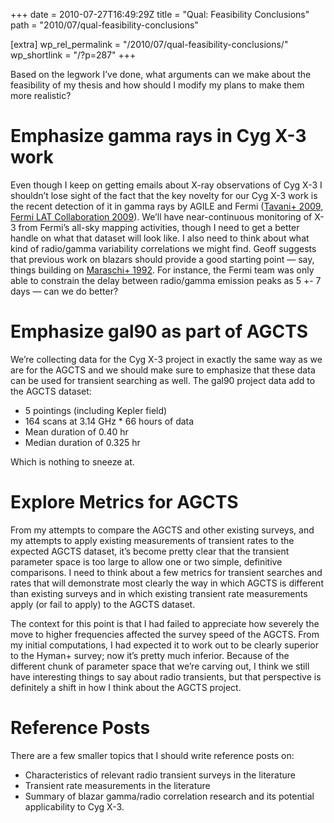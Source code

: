 +++
date = 2010-07-27T16:49:29Z
title = "Qual: Feasibility Conclusions"
path = "2010/07/qual-feasibility-conclusions"

[extra]
wp_rel_permalink = "/2010/07/qual-feasibility-conclusions/"
wp_shortlink = "/?p=287"
+++

Based on the legwork I’ve done, what arguments can we make about the
feasibility of my thesis and how should I modify my plans to make them more
realistic?

# Emphasize gamma rays in Cyg X-3 work

Even though I keep on getting emails about X-ray observations of Cyg X-3 I
shouldn’t lose sight of the fact that the key novelty for our Cyg X-3 work is
the recent detection of it in gamma rays by AGILE and Fermi
([Tavani+ 2009](http://adsabs.harvard.edu/abs/2009Natur.462..620T),
[Fermi LAT Collaboration 2009](http://adsabs.harvard.edu/abs/2009Sci...326.1512F)).
We’ll have near-continuous monitoring of X-3 from Fermi’s all-sky mapping
activities, though I need to get a better handle on what that dataset will
look like. I also need to think about what kind of radio/gamma variability
correlations we might find. Geoff suggests that previous work on blazars
should provide a good starting point — say, things building on
[Maraschi+ 1992](http://adsabs.harvard.edu/abs/1992ApJ...397L...5M). For
instance, the Fermi team was only able to constrain the delay between
radio/gamma emission peaks as 5 +- 7 days — can we do better?

# Emphasize gal90 as part of AGCTS

We’re collecting data for the Cyg X-3 project in exactly the same way as we
are for the AGCTS and we should make sure to emphasize that these data can be
used for transient searching as well. The gal90 project data add to the AGCTS
dataset:

- 5 pointings (including Kepler field)
- 164 scans at 3.14 GHz * 66 hours of data
- Mean duration of 0.40 hr
- Median duration of 0.325 hr

Which is nothing to sneeze at.

# Explore Metrics for AGCTS

From my attempts to compare the AGCTS and other existing surveys, and my
attempts to apply existing measurements of transient rates to the expected
AGCTS dataset, it’s become pretty clear that the transient parameter space is
too large to allow one or two simple, definitive comparisons. I need to think
about a few metrics for transient searches and rates that will demonstrate
most clearly the way in which AGCTS is different than existing surveys and in
which existing transient rate measurements apply (or fail to apply) to the
AGCTS dataset.

The context for this point is that I had failed to appreciate how severely the
move to higher frequencies affected the survey speed of the AGCTS. From my
initial computations, I had expected it to work out to be clearly superior to
the Hyman+ survey; now it’s pretty much inferior. Because of the different
chunk of parameter space that we’re carving out, I think we still have
interesting things to say about radio transients, but that perspective is
definitely a shift in how I think about the AGCTS project.

# Reference Posts

There are a few smaller topics that I should write reference posts on:

- Characteristics of relevant radio transient surveys in the
  literature
- Transient rate measurements in the literature
- Summary of blazar gamma/radio correlation research and its potential
  applicability to Cyg X-3.
